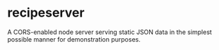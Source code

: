 # recipeserver
A CORS-enabled node server serving static JSON data in the simplest possible manner for demonstration purposes.
